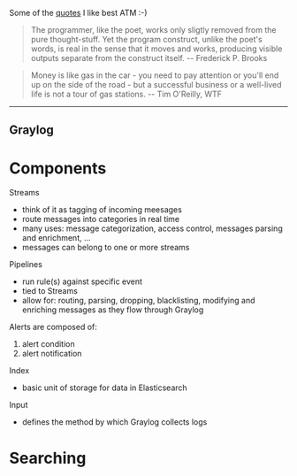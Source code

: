 Some of the [quotes](https://quotes.reisinge.net/) I like best ATM :-)

> The programmer, like the poet, works only sligtly removed from the pure thought-stuff. Yet the program construct, unlike the poet's words, is real in the sense that it moves and works, producing visible outputs separate from the construct itself. -- Frederick P. Brooks

> Money is like gas in the car - you need to pay attention or you'll end up on the side of the road - but a successful business or a well-lived life is not a tour of gas stations. -- Tim O'Reilly, WTF

---
Graylog
---

# Components

Streams

* think of it as tagging of incoming meesages
* route messages into categories in real time
* many uses: message categorization, access control, messages parsing and enrichment, ...
* messages can belong to one or more streams

Pipelines

* run rule(s) against specific event
* tied to Streams
* allow for: routing, parsing, dropping, blacklisting, modifying and enriching messages as they flow through Graylog

Alerts are composed of:

1. alert condition
1. alert notification

Index

* basic unit of storage for data in Elasticsearch

Input

* defines the method by which Graylog collects logs

# Searching

